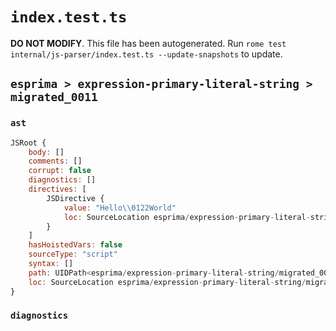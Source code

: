 # `index.test.ts`

**DO NOT MODIFY**. This file has been autogenerated. Run `rome test internal/js-parser/index.test.ts --update-snapshots` to update.

## `esprima > expression-primary-literal-string > migrated_0011`

### `ast`

```javascript
JSRoot {
	body: []
	comments: []
	corrupt: false
	diagnostics: []
	directives: [
		JSDirective {
			value: "Hello\\0122World"
			loc: SourceLocation esprima/expression-primary-literal-string/migrated_0011/input.js 1:0-1:17
		}
	]
	hasHoistedVars: false
	sourceType: "script"
	syntax: []
	path: UIDPath<esprima/expression-primary-literal-string/migrated_0011/input.js>
	loc: SourceLocation esprima/expression-primary-literal-string/migrated_0011/input.js 1:0-1:17
}
```

### `diagnostics`

```

```
